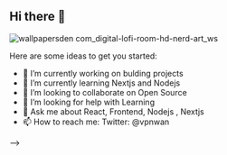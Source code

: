## Hi there 👋
![wallpapersden com_digital-lofi-room-hd-nerd-art_ws](https://github.com/vpnwann/vpnwann/assets/38458966/db46f94e-9532-453f-aeb5-250707154fa1)


Here are some ideas to get you started:
- 🔭 I’m currently working on bulding projects
- 🌱 I’m currently learning Nextjs and Nodejs
- 👯 I’m looking to collaborate on Open Source
- 🤔 I’m looking for help with Learning
- 💬 Ask me about React, Frontend, Nodejs , Nextjs
- 📫 How to reach me: Twitter: @vpnwan

-->

